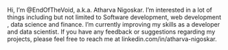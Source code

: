 Hi, I’m @EndOfTheVoid, a.k.a. Atharva Nigoskar. 
I’m interested in a lot of things including but not limited to Software development, web development , data science and finance. 
I’m currently improving my skills as a developer and data scientist. 
If you have any feedback or suggestions regarding my projects, please feel free to reach me at linkedin.com/in/atharva-nigoskar.

<!---
EndOfTheVoid/EndOfTheVoid is a ✨ special ✨ repository because its `README.md` (this file) appears on your GitHub profile.
You can click the Preview link to take a look at your changes.
--->
